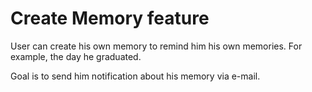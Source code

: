 # Create Memory feature

User can create his own memory to remind him his own memories. For example, the day he graduated.

Goal is to send him notification about his memory via e-mail.
